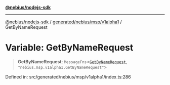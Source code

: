 [**@nebius/nodejs-sdk**](../../../../../README.md)

***

[@nebius/nodejs-sdk](../../../../../README.md) / [generated/nebius/msp/v1alpha1](../README.md) / GetByNameRequest

# Variable: GetByNameRequest

> **GetByNameRequest**: `MessageFns`\<[`GetByNameRequest`](../interfaces/GetByNameRequest.md), `"nebius.msp.v1alpha1.GetByNameRequest"`\>

Defined in: src/generated/nebius/msp/v1alpha1/index.ts:286
